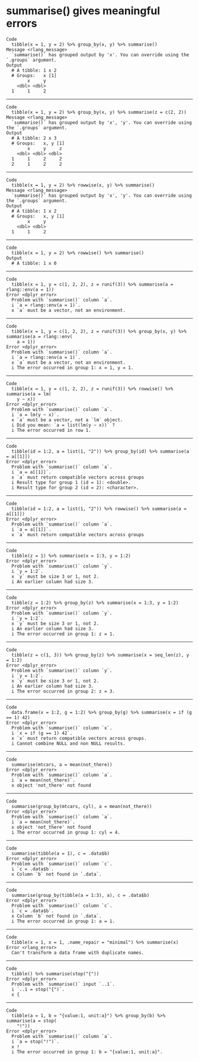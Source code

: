 # summarise() gives meaningful errors

    Code
      tibble(x = 1, y = 2) %>% group_by(x, y) %>% summarise()
    Message <rlang_message>
      `summarise()` has grouped output by 'x'. You can override using the `.groups` argument.
    Output
      # A tibble: 1 x 2
      # Groups:   x [1]
            x     y
        <dbl> <dbl>
      1     1     2

---

    Code
      tibble(x = 1, y = 2) %>% group_by(x, y) %>% summarise(z = c(2, 2))
    Message <rlang_message>
      `summarise()` has grouped output by 'x', 'y'. You can override using the `.groups` argument.
    Output
      # A tibble: 2 x 3
      # Groups:   x, y [1]
            x     y     z
        <dbl> <dbl> <dbl>
      1     1     2     2
      2     1     2     2

---

    Code
      tibble(x = 1, y = 2) %>% rowwise(x, y) %>% summarise()
    Message <rlang_message>
      `summarise()` has grouped output by 'x', 'y'. You can override using the `.groups` argument.
    Output
      # A tibble: 1 x 2
      # Groups:   x, y [1]
            x     y
        <dbl> <dbl>
      1     1     2

---

    Code
      tibble(x = 1, y = 2) %>% rowwise() %>% summarise()
    Output
      # A tibble: 1 x 0

---

    Code
      tibble(x = 1, y = c(1, 2, 2), z = runif(3)) %>% summarise(a = rlang::env(a = 1))
    Error <dplyr_error>
      Problem with `summarise()` column `a`.
      i `a = rlang::env(a = 1)`.
      x `a` must be a vector, not an environment.

---

    Code
      tibble(x = 1, y = c(1, 2, 2), z = runif(3)) %>% group_by(x, y) %>% summarise(a = rlang::env(
        a = 1))
    Error <dplyr_error>
      Problem with `summarise()` column `a`.
      i `a = rlang::env(a = 1)`.
      x `a` must be a vector, not an environment.
      i The error occurred in group 1: x = 1, y = 1.

---

    Code
      tibble(x = 1, y = c(1, 2, 2), z = runif(3)) %>% rowwise() %>% summarise(a = lm(
        y ~ x))
    Error <dplyr_error>
      Problem with `summarise()` column `a`.
      i `a = lm(y ~ x)`.
      x `a` must be a vector, not a `lm` object.
      i Did you mean: `a = list(lm(y ~ x))` ?
      i The error occurred in row 1.

---

    Code
      tibble(id = 1:2, a = list(1, "2")) %>% group_by(id) %>% summarise(a = a[[1]])
    Error <dplyr_error>
      Problem with `summarise()` column `a`.
      i `a = a[[1]]`.
      x `a` must return compatible vectors across groups
      i Result type for group 1 (id = 1): <double>.
      i Result type for group 2 (id = 2): <character>.

---

    Code
      tibble(id = 1:2, a = list(1, "2")) %>% rowwise() %>% summarise(a = a[[1]])
    Error <dplyr_error>
      Problem with `summarise()` column `a`.
      i `a = a[[1]]`.
      x `a` must return compatible vectors across groups

---

    Code
      tibble(z = 1) %>% summarise(x = 1:3, y = 1:2)
    Error <dplyr_error>
      Problem with `summarise()` column `y`.
      i `y = 1:2`.
      x `y` must be size 3 or 1, not 2.
      i An earlier column had size 3.

---

    Code
      tibble(z = 1:2) %>% group_by(z) %>% summarise(x = 1:3, y = 1:2)
    Error <dplyr_error>
      Problem with `summarise()` column `y`.
      i `y = 1:2`.
      x `y` must be size 3 or 1, not 2.
      i An earlier column had size 3.
      i The error occurred in group 1: z = 1.

---

    Code
      tibble(z = c(1, 3)) %>% group_by(z) %>% summarise(x = seq_len(z), y = 1:2)
    Error <dplyr_error>
      Problem with `summarise()` column `y`.
      i `y = 1:2`.
      x `y` must be size 3 or 1, not 2.
      i An earlier column had size 3.
      i The error occurred in group 2: z = 3.

---

    Code
      data.frame(x = 1:2, g = 1:2) %>% group_by(g) %>% summarise(x = if (g == 1) 42)
    Error <dplyr_error>
      Problem with `summarise()` column `x`.
      i `x = if (g == 1) 42`.
      x `x` must return compatible vectors across groups.
      i Cannot combine NULL and non NULL results.

---

    Code
      summarise(mtcars, a = mean(not_there))
    Error <dplyr_error>
      Problem with `summarise()` column `a`.
      i `a = mean(not_there)`.
      x object 'not_there' not found

---

    Code
      summarise(group_by(mtcars, cyl), a = mean(not_there))
    Error <dplyr_error>
      Problem with `summarise()` column `a`.
      i `a = mean(not_there)`.
      x object 'not_there' not found
      i The error occurred in group 1: cyl = 4.

---

    Code
      summarise(tibble(a = 1), c = .data$b)
    Error <dplyr_error>
      Problem with `summarise()` column `c`.
      i `c = .data$b`.
      x Column `b` not found in `.data`.

---

    Code
      summarise(group_by(tibble(a = 1:3), a), c = .data$b)
    Error <dplyr_error>
      Problem with `summarise()` column `c`.
      i `c = .data$b`.
      x Column `b` not found in `.data`.
      i The error occurred in group 1: a = 1.

---

    Code
      tibble(x = 1, x = 1, .name_repair = "minimal") %>% summarise(x)
    Error <rlang_error>
      Can't transform a data frame with duplicate names.

---

    Code
      tibble() %>% summarise(stop("{"))
    Error <dplyr_error>
      Problem with `summarise()` input `..1`.
      i `..1 = stop("{")`.
      x {

---

    Code
      tibble(a = 1, b = "{value:1, unit:a}") %>% group_by(b) %>% summarise(a = stop(
        "!"))
    Error <dplyr_error>
      Problem with `summarise()` column `a`.
      i `a = stop("!")`.
      x !
      i The error occurred in group 1: b = "{value:1, unit:a}".

